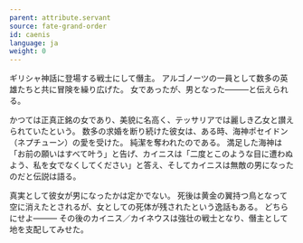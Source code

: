 ```yaml
---
parent: attribute.servant
source: fate-grand-order
id: caenis
language: ja
weight: 0
---
```


ギリシャ神話に登場する戦士にして僭主。
アルゴノーツの一員として数多の英雄たちと共に冒険を繰り広げた。
女であったが、男となった―――と伝えられる。

かつては正真正銘の女であり、美貌に名高く、テッサリアでは麗しき乙女と讃えられていたという。
数多の求婚を断り続けた彼女は、ある時、海神ポセイドン（ネプチューン）の愛を受けた。
純潔を奪われたのである。
満足した海神は「お前の願いはすべて叶う」と告げ、カイニスは「二度とこのような目に遭わぬよう、私を女でなくしてください」と答え、そしてカイニスは無敵の男になったのだと伝説は語る。

真実として彼女が男になったかは定かでない。
死後は黄金の翼持つ鳥となって空に消えたとされるが、女としての死体が残されたという逸話もある。
どちらにせよ―――
その後のカイニス／カイネウスは強壮の戦士となり、僭主として地を支配してみせた。
